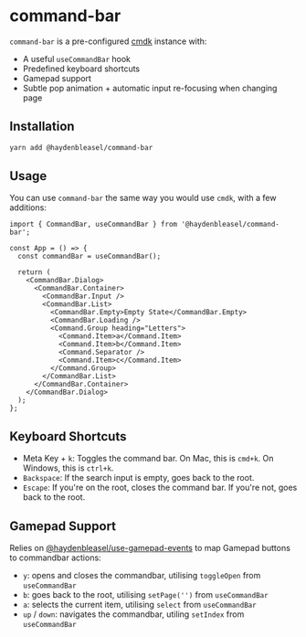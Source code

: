 # command-bar

`command-bar` is a pre-configured [cmdk](https://github.com/pacocoursey/cmdk) instance with:

- A useful `useCommandBar` hook
- Predefined keyboard shortcuts
- Gamepad support
- Subtle pop animation + automatic input re-focusing when changing page

## Installation

```bash
yarn add @haydenbleasel/command-bar
```

## Usage

You can use `command-bar` the same way you would use `cmdk`, with a few additions:

```tsx
import { CommandBar, useCommandBar } from '@haydenbleasel/command-bar';

const App = () => {
  const commandBar = useCommandBar();

  return (
    <CommandBar.Dialog>
      <CommandBar.Container>
        <CommandBar.Input />
        <CommandBar.List>
          <CommandBar.Empty>Empty State</CommandBar.Empty>
          <CommandBar.Loading />
          <Command.Group heading="Letters">
            <Command.Item>a</Command.Item>
            <Command.Item>b</Command.Item>
            <Command.Separator />
            <Command.Item>c</Command.Item>
          </Command.Group>
        </CommandBar.List>
      </CommandBar.Container>
    </CommandBar.Dialog>
  );
};
```

## Keyboard Shortcuts

- Meta Key + `k`: Toggles the command bar. On Mac, this is `cmd+k`. On Windows, this is `ctrl+k`.
- `Backspace`: If the search input is empty, goes back to the root.
- `Escape`: If you're on the root, closes the command bar. If you're not, goes back to the root.

## Gamepad Support

Relies on [@haydenbleasel/use-gamepad-events](https://github.com/haydenbleasel/use-gamepad-events) to map Gamepad buttons to commandbar actions:

- `y`: opens and closes the commandbar, utilising `toggleOpen` from `useCommandBar`
- `b`: goes back to the root, utilising `setPage('')` from `useCommandBar`
- `a`: selects the current item, utilising `select` from `useCommandBar`
- `up` / `down`: navigates the commandbar, utiling `setIndex` from `useCommandBar`
